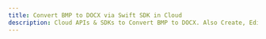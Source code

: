 ---title: Convert BMP to DOCX via Swift SDK in Clouddescription: Cloud APIs & SDKs to Convert BMP to DOCX. Also Create, Edit & Render Microsoft Word & OpenOffice documents in the Cloud.---